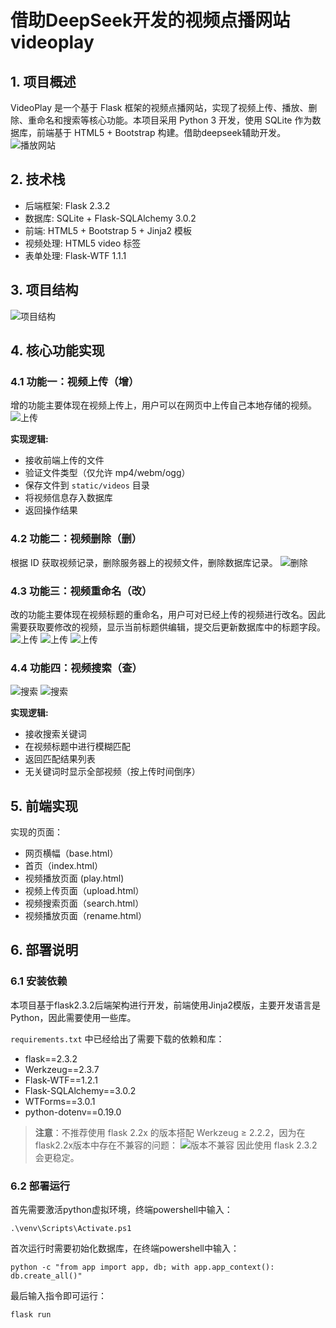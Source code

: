 # 借助DeepSeek开发的视频点播网站 videoplay

## 1. 项目概述

VideoPlay 是一个基于 Flask 框架的视频点播网站，实现了视频上传、播放、删除、重命名和搜索等核心功能。本项目采用 Python 3 开发，使用 SQLite 作为数据库，前端基于 HTML5 + Bootstrap 构建。借助deepseek辅助开发。
![播放网站](./pictures/play.png)

## 2. 技术栈

- 后端框架: Flask 2.3.2
- 数据库: SQLite + Flask-SQLAlchemy 3.0.2
- 前端: HTML5 + Bootstrap 5 + Jinja2 模板
- 视频处理: HTML5 video 标签
- 表单处理: Flask-WTF 1.1.1

## 3. 项目结构
![项目结构](./pictures/structures.png)


## 4. 核心功能实现

### 4.1 功能一：视频上传（增）

增的功能主要体现在视频上传上，用户可以在网页中上传自己本地存储的视频。
![上传](./pictures/upload.png)

**实现逻辑:**

- 接收前端上传的文件
- 验证文件类型（仅允许 mp4/webm/ogg）
- 保存文件到 `static/videos` 目录
- 将视频信息存入数据库
- 返回操作结果

### 4.2 功能二：视频删除（删）

根据 ID 获取视频记录，删除服务器上的视频文件，删除数据库记录。
![删除](./pictures/delete.png)

### 4.3 功能三：视频重命名（改）

改的功能主要体现在视频标题的重命名，用户可对已经上传的视频进行改名。因此需要获取要修改的视频，显示当前标题供编辑，提交后更新数据库中的标题字段。
![上传](./pictures/rename.png)
![上传](./pictures/rename2.png)
![上传](./pictures/rename3.png)

### 4.4 功能四：视频搜索（查）
![搜索](./pictures/search1.png)
![搜索](./pictures/search2.png)

**实现逻辑:**

- 接收搜索关键词
- 在视频标题中进行模糊匹配
- 返回匹配结果列表
- 无关键词时显示全部视频（按上传时间倒序）

## 5. 前端实现

实现的页面：

- 网页横幅（base.html）
- 首页（index.html）
- 视频播放页面 (play.html)
- 视频上传页面（upload.html）
- 视频搜索页面（search.html）
- 视频播放页面（rename.html）

## 6. 部署说明

### 6.1 安装依赖

本项目基于flask2.3.2后端架构进行开发，前端使用Jinja2模版，主要开发语言是 Python，因此需要使用一些库。

`requirements.txt` 中已经给出了需要下载的依赖和库：
- flask==2.3.2
- Werkzeug==2.3.7
- Flask-WTF==1.2.1
- Flask-SQLAlchemy==3.0.2
- WTForms==3.0.1
- python-dotenv==0.19.0

> **注意**：不推荐使用 flask 2.2x 的版本搭配 Werkzeug ≥ 2.2.2，因为在 flask2.2x版本中存在不兼容的问题：
>![版本不兼容](./pictures/兼容问题.png)
> 因此使用 flask 2.3.2 会更稳定。

### 6.2 部署运行

首先需要激活python虚拟环境，终端powershell中输入：
```
.\venv\Scripts\Activate.ps1
```
首次运行时需要初始化数据库，在终端powershell中输入：
```
python -c "from app import app, db; with app.app_context(): db.create_all()"
```
最后输入指令即可运行：
```
flask run
```

